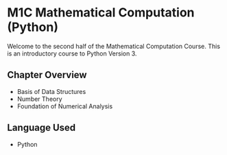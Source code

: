 # M1C Mathematical Computation (Python)
Welcome to the second half of the Mathematical Computation Course. This is an introductory course to Python Version 3.

## Chapter Overview
- Basis of Data Structures
- Number Theory
- Foundation of Numerical Analysis

## Language Used
- Python
